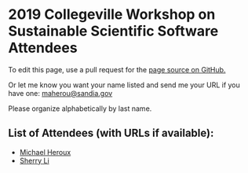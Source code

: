 # 2019 Collegeville Workshop on Sustainable Scientific Software Attendees

To edit this page, use a pull request for the [page source on GitHub.](https://github.com/Collegeville/CW3S19/edit/master/Attendees.md)

Or let me know you want your name listed and send me your URL if you have one: <maherou@sandia.gov>

Please organize alphabetically by last name.

## List of Attendees (with URLs if available):

- [Michael Heroux](https://maherou.github.io)
- [Sherry Li](https://crd.lbl.gov/departments/applied-mathematics/scalable-solvers/members/staff-members/xiaoye-li/)
